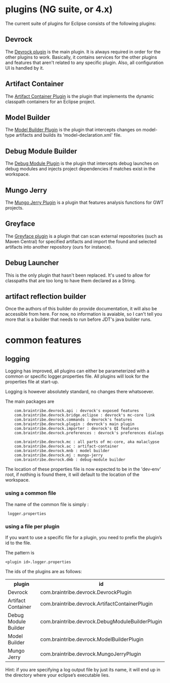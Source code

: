 # plugins (NG suite, or 4.x)

The current suite of plugins for Eclipse consists of the following plugins: 

## Devrock
The [Devrock plugin](asset://com.braintribe.devrock.eclipse:devrock-documentation/devrock.md) is the main plugin. It is always required in order for the other plugins to work. Basically, it contains services for the other plugins and features that aren't related to any specific plugin. Also, all configuration UI is handled by it. 

## Artifact Container
The [Artifact Container Plugin](asset://com.braintribe.devrock.eclipse:artifact-container-ng-documentation/artifact-container.md) is the plugin that implements the dynamic classpath containers for an Eclipse project. 

## Model Builder
The [Model Builder Plugin](asset://com.braintribe.devrock.eclipse:model-builder-ng-documentation/model-builder.md) is the plugin that intercepts changes on model-type artifacts and builds its 'model-declaration.xml' file.

## Debug Module Builder
The [Debug Module Plugin](asset://com.braintribe.devrock.eclipse:debug-module-builder-ng-documentation/debug-module-builder.md) is the plugin that intercepts debug launches on debug modules and injects project dependencies if matches exist in the workspace.

## Mungo Jerry 
The [Mungo Jerry Plugin](asset://com.braintribe.devrock.eclipse:mungo-jerry-ng-documentation/mungo-jerry.md) is a plugin that features analysis functions for GWT projects. 

## Greyface
The [Greyface plugin](asset://com.braintribe.devrock.eclipse:greyface-documentation/greyface.md) is a plugin that can scan external repositories (such as Maven Central) for specified artifacts and import the found and selected artifacts into another repository (ours for instance).

## Debug Launcher
This is the only plugin that hasn't been replaced. It's used to allow for classpaths that are too long to have them declared as a String. 

## artifact reflection builder
 Once the authors of this builder do provide documentation, it will also be accessible from here. For now, no information is avaiable, so I can't tell you more that is a builder that needs to run before JDT's java builder runs. 



# common features

## logging 

Logging has improved, all plugins can either be parameterized with a common or specific logger.properties file. All plugins will look for the properties file at start-up.

Logging is however absolutely standard, no changes there whatsoever. 

The main packages are 
        
        com.braintribe.devrock.api : devrock's exposed features
        com.braintribe.devrock.bridge.eclipse : devrock's mc-core link
        com.braintribe.devrock.commands : devrock's features
        com.braintribe.devrock.plugin : devrock's main plugin
        com.braintribe.devrock.importer : devrock's QI features 
        com.braintribe.devrock.preferences : devrock's preferences dialogs

        com.braintribe.devrock.mc : all parts of mc-core, aka malaclypse 
        com.braintribe.devrock.ac : artifact-container
        com.braintribe.devrock.mnb : model builder
        com.braintribe.devrock.mj : mungo-jerry
        com.braintribe.devrock.dmb : debug-module builder

The location of these properties file is now expected to be in the 'dev-env' root, if nothing is found there, it will default to the location of the workspace.

### using a common file 
The name of the common file is simply :

     logger.properties


### using a file per plugin
If you want to use a specific file for a plugin, you need to prefix the plugin’s id to the file. 

The pattern is 

    <plugin id>.logger.properties

The ids of the plugins are as follows: 

<table>
	<tr>
		<th>plugin</th>
		<th>id</th>
	</tr>
	<tr>
		<td>Devrock</td>
		<td>com.braintribe.devrock.DevrockPlugin</td>
	</tr>
	<tr>
		<td>Artifact Container</td>
		<td>com.braintribe.devrock.ArtifactContainerPlugin</td>
	</tr>
	<tr>
		<td>Debug Module Builder</td>
		<td>com.braintribe.devrock.DebugModuleBuilderPlugin</td>
	</tr>
	<tr>
		<td>Model Builder</td>
		<td>com.braintribe.devrock.ModelBuilderPlugin</td>
	</tr>
	<tr>
		<td>Mungo Jerry</td>
		<td>com.braintribe.devrock.MungoJerryPlugin</td>
	</tr>
</table>

Hint: if you are specifying a log output file by just its name, it will end up in the directory where your eclipse’s executable lies. 
